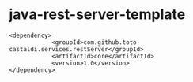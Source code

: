 java-rest-server-template
=====================

```
<dependency>
            <groupId>com.github.toto-castaldi.services.restServer</groupId>
            <artifactId>core</artifactId>
            <version>1.0</version>
</dependency>
```

